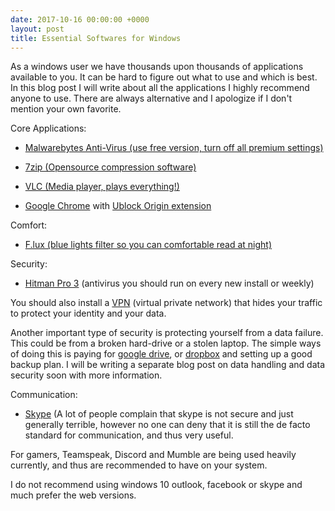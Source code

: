 ```yaml
---
date: 2017-10-16 00:00:00 +0000
layout: post
title: Essential Softwares for Windows
---
```



As a windows user we have thousands upon thousands of applications available to you. It can be hard to figure out what to use and which is best. In this blog post I will write about all the applications I highly recommend anyone to use. There are always alternative and I apologize if I don't mention your own favorite.

Core Applications:

* [Malwarebytes Anti-Virus (use free version, turn off all premium settings)](https://www.malwarebytes.com/)

* [7zip (Opensource compression software)](http://www.7-zip.org/)

* [VLC (Media player, plays everything!)](https://www.videolan.org/vlc/download-windows.en-GB.html)

* [Google Chrome](https://www.google.com/chrome/index.html) with [Ublock Origin extension](https://chrome.google.com/webstore/detail/ublock-origin/cjpalhdlnbpafiamejdnhcphjbkeiagm?hl=en)

Comfort:

* [F.lux (blue lights filter so you can comfortable read at night)](https://justgetflux.com/)

Security:

* [Hitman Pro 3](https://www.hitmanpro.com/en-us/hmp.aspx) (antivirus you should run on every new install or weekly)

You should also install a [VPN](https://en.wikipedia.org/wiki/Virtual_private_network) (virtual private network) that hides your traffic to protect your identity and your data.

Another important type of security is protecting yourself from a data failure. This could be from a broken hard-drive or a stolen laptop. The simple ways of doing this is paying for [google drive](https://www.google.com/drive/), or [dropbox](https://www.dropbox.com/) and setting up a good backup plan. I will be writing a separate blog post on data handling and data security soon with more information.

Communication:

* [Skype](https://www.skype.com) (A lot of people complain that skype is not secure and just generally terrible, however no one can deny that it is still the de facto standard for communication, and thus very useful.

For gamers, Teamspeak, Discord and Mumble are being used heavily currently, and thus are recommended to have on your system.

I do not recommend using windows 10 outlook, facebook or skype and much prefer the web versions.

